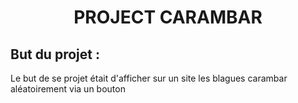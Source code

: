 # <center> PROJECT CARAMBAR </center>

## But du projet :
Le but de se projet était d'afficher sur un site les blagues carambar aléatoirement via un bouton
